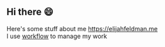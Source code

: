 ## Hi there 😄
Here's some stuff about me https://elijahfeldman.me <br />
I use [workflow](https://elijahfeldman7.github.io/workflow/) to manage my work


<!--
**ElijahFeldman7/ElijahFeldman7** is a ✨ _special_ ✨ repository because its `README.md` (this file) appears on your GitHub profile.

Here are some ideas to get you started:

- 🔭 I’m currently working on ...
- 🌱 I’m currently learning ...
- 👯 I’m looking to collaborate on ...
- 🤔 I’m looking for help with ...
- 💬 Ask me about ...
- 📫 How to reach me: ...
- 😄 Pronouns: ...
- ⚡ Fun fact: ...
-->
